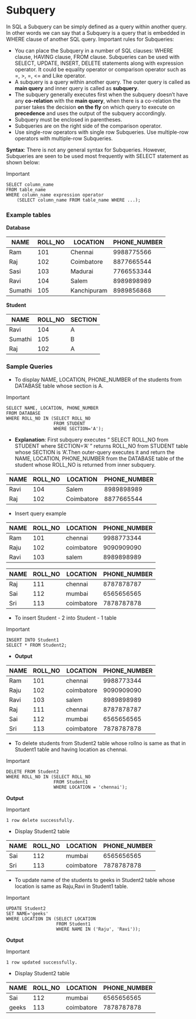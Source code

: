 # Subquery
In SQL a Subquery can be simply defined as a query within another query. In other words we can say that a Subquery is a query that is embedded in WHERE clause of another SQL query. Important rules for Subqueries:

- You can place the Subquery in a number of SQL clauses: WHERE clause, HAVING clause, FROM clause. Subqueries can be used with SELECT, UPDATE, INSERT, DELETE statements along with expression operator. It could be equality operator or comparison operator such as =, >, =, <= and Like operator.
- A subquery is a query within another query. The outer query is called as **main query** and inner query is called as **subquery**.
- The subquery generally executes first when the subquery doesn’t have any **co-relation** with the **main query**, when there is a co-relation the parser takes the decision **on the fly** on which query to execute on **precedence** and uses the output of the subquery accordingly.
- Subquery must be enclosed in parentheses.
- Subqueries are on the right side of the comparison operator.
- Use single-row operators with single row Subqueries. Use multiple-row operators with multiple-row Subqueries.

**Syntax**: There is not any general syntax for Subqueries. However, Subqueries are seen to be used most frequently with SELECT statement as shown below:

> [!IMPORTANT]
>
>     SELECT column_name
>     FROM table_name
>     WHERE column_name expression operator 
>         (SELECT column_name FROM table_name WHERE ...);

### Example tables

**Database**

| NAME    | ROLL_NO | LOCATION    | PHONE_NUMBER |
|---------|---------|-------------|--------------|
| Ram     | 101     | Chennai     | 9988775566   |
| Raj     | 102     | Coimbatore  | 8877665544   |
| Sasi    | 103     | Madurai     | 7766553344   |
| Ravi    | 104     | Salem       | 8989898989   |
| Sumathi | 105     | Kanchipuram | 8989856868   |

**Student**

| NAME    | ROLL_NO | SECTION |
|---------|---------|---------|
| Ravi    | 104     | A       |
| Sumathi | 105     | B       |
| Raj     | 102     | A       |

### Sample Queries

- To display NAME, LOCATION, PHONE_NUMBER of the students from DATABASE table whose section is A.

> [!IMPORTANT]
> 
>     SELECT NAME, LOCATION, PHONE_NUMBER 
>     FROM DATABASE 
>     WHERE ROLL_NO IN (SELECT ROLL_NO 
>                       FROM STUDENT 
>                       WHERE SECTION='A');

- **Explanation**: First subquery executes “ SELECT ROLL_NO from STUDENT where SECTION=’A’ ” returns ROLL_NO from STUDENT table whose SECTION is ‘A’.Then outer-query executes it and return the NAME, LOCATION, PHONE_NUMBER from the DATABASE table of the student whose ROLL_NO is returned from inner subquery.

| NAME | ROLL_NO | LOCATION    | PHONE_NUMBER |
|------|---------|-------------|--------------|
| Ravi | 104     | Salem       | 8989898989   |
| Raj  | 102     | Coimbatore  | 8877665544   |

- Insert query example

| NAME | ROLL_NO | LOCATION    | PHONE_NUMBER |
|------|---------|-------------|--------------|
| Ram  | 101     | chennai     | 9988773344   |
| Raju | 102     | coimbatore  | 9090909090   |
| Ravi | 103     | salem       | 8989898989   |

| NAME | ROLL_NO | LOCATION    | PHONE_NUMBER |
|------|---------|-------------|--------------|
| Raj  | 111     | chennai     | 8787878787   |
| Sai  | 112     | mumbai      | 6565656565   |
| Sri  | 113     | coimbatore  | 7878787878   |

- To insert Student - 2 into Student - 1 table

> [!IMPORTANT]
>
>     INSERT INTO Student1 
>     SELECT * FROM Student2;

- **Output**

| NAME | ROLL_NO | LOCATION    | PHONE_NUMBER |
|------|---------|-------------|--------------|
| Ram  | 101     | chennai     | 9988773344   |
| Raju | 102     | coimbatore  | 9090909090   |
| Ravi | 103     | salem       | 8989898989   |
| Raj  | 111     | chennai     | 8787878787   |
| Sai  | 112     | mumbai      | 6565656565   |
| Sri  | 113     | coimbatore  | 7878787878   |

- To delete students from Student2 table whose rollno is same as that in Student1 table and having location as chennai.

> [!IMPORTANT]
> 
>     DELETE FROM Student2 
>     WHERE ROLL_NO IN (SELECT ROLL_NO 
>                       FROM Student1 
>                       WHERE LOCATION = 'chennai');

**Output**

> [!IMPORTANT]
>
>     1 row delete successfully.

- Display Student2 table

| NAME | ROLL_NO | LOCATION    | PHONE_NUMBER |
|------|---------|-------------|--------------|
| Sai  | 112     | mumbai      | 6565656565   |
| Sri  | 113     | coimbatore  | 7878787878   |

- To update name of the students to geeks in Student2 table whose location is same as Raju,Ravi in Student1 table.

> [!IMPORTANT]
> 
>     UPDATE Student2 
>     SET NAME='geeks' 
>     WHERE LOCATION IN (SELECT LOCATION 
>                        FROM Student1 
>                        WHERE NAME IN ('Raju', 'Ravi'));

**Output**

> [!IMPORTANT]
>
>     1 row updated successfully.

- Display Student2 table

| NAME  | ROLL_NO | LOCATION    | PHONE_NUMBER |
|-------|---------|-------------|--------------|
| Sai   | 112     | mumbai      | 6565656565   |
| geeks | 113     | coimbatore  | 7878787878   |
